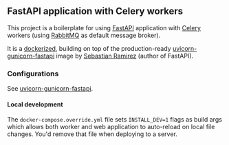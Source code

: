## FastAPI application with Celery workers

This project is a boilerplate for using [FastAPI](https://fastapi.tiangolo.com/) application with [Celery](http://www.celeryproject.org/) workers (using [RabbitMQ](https://www.rabbitmq.com/) as default message broker).

It is a [dockerized](https://www.docker.com/), building on top of the production-ready [uvicorn-gunicorn-fastapi](https://github.com/tiangolo/uvicorn-gunicorn-docker) image by [Sebastian Ramirez](https://github.com/tiangolo) (author of FastAPI). 

### Configurations

See [uvicorn-gunicorn-fastapi](https://github.com/tiangolo/uvicorn-gunicorn-docker).


#### Local development

The `docker-compose.override.yml` file sets `INSTALL_DEV=1` flags as build args which allows both worker and web application to auto-reload on local file changes. You'd remove that file when deploying to a server. 